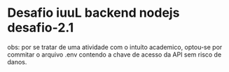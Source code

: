 # Desafio iuuL backend nodejs desafio-2.1


obs: por se tratar de uma atividade com o intuíto academico, optou-se por commitar o arquivo .env contendo a chave de acesso da API sem risco de danos.
